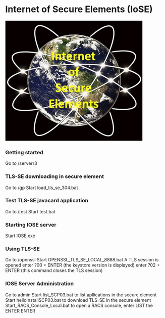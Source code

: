 # Internet of Secure Elements (IoSE)
![IOSE](https://github.com/purien/IoSE/blob/main/iose2.jpg)

### Getting started
Go to /serverr3

### TLS-SE downloading in secure element
Go to /gp
Start load_tls_se_304.bat

### Test TLS-SE javacard application
Go to /test
Start test.bat

### Starting IOSE server
Start IOSE.exe

### Using TLS-SE
Go to /openssl
Start OPENSSL_TLS_SE_LOCAL_8888.bat
A TLS session is opened
enter ?00 + ENTER (the keystore version is displayed)
enter ?02 + ENTER (this command closes the TLS session)

### IOSE Server Administration
Go to admin
Start list_SCP03.bat to list apllications in the secure element<br>
Start helloInstallSCP03.bat to download TLS-SE in the secure element
Start_RACS_Console_Local.bat to open a RACS console, enter LIST the ENTER ENTER
